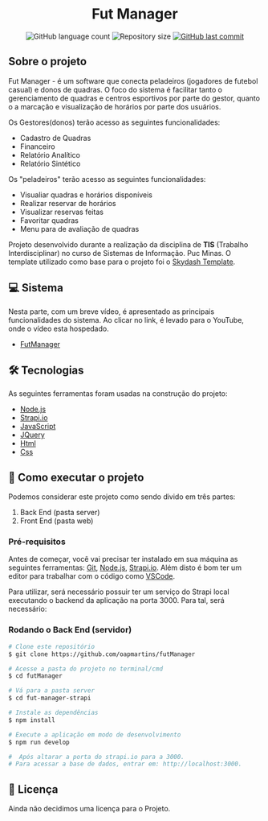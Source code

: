 <h1 align="center">
    <label> Fut Manager </label>
</h1>

<p align="center">
  <img alt="GitHub language count" src="https://img.shields.io/github/languages/count/tgmarinho/nlw1?color=%2304D361">

  <img alt="Repository size" src="https://img.shields.io/github/repo-size/oapmartins/futManager">
  
  <a href="https://github.com/tgmarinho/nlw1/commits/master">
    <img alt="GitHub last commit" src="https://img.shields.io/github/last-commit/tgmarinho/nlw1">
  </a>
</p>

## Sobre o projeto

Fut Manager - é um software que conecta peladeiros (jogadores de futebol casual) e donos de quadras. O foco do sistema é facilitar tanto o gerenciamento de quadras e centros esportivos por parte do gestor, quanto o a marcação e visualização de horários por parte dos usuários. 

Os Gestores(donos) terão acesso as seguintes funcionalidades:
- Cadastro de Quadras
- Financeiro
- Relatório Analítico 
- Relatório Sintético

Os "peladeiros" terão acesso as seguintes funcionalidades:
- Visualiar quadras e horários disponíveis
- Realizar reservar de horários
- Visualizar reservas feitas
- Favoritar quadras
- Menu para de avaliação de quadras

Projeto desenvolvido durante a realização da disciplina de **TIS** (Trabalho Interdisciplinar) no curso de Sistemas de Informação. Puc Minas. O template utilizado como base para o projeto foi o [Skydash Template](https://www.bootstrapdash.com/product/skydash-free/).


## 💻 Sistema

Nesta parte, com um breve vídeo, é apresentado as principais funcionalidades do sistema. Ao clicar no link, é levado para o YouTube, onde o vídeo esta hospedado.

 - [FutManager](https://www.youtube.com/watch?v=8mAY8TV0vSw)





## 🛠 Tecnologias

As seguintes ferramentas foram usadas na construção do projeto:

- [Node.js][nodejs]
- [Strapi.io](https://strapi.io/)
- [JavaScript](https://developer.mozilla.org/pt-BR/docs/Web/JavaScript)
- [JQuery](https://jquery.com/)
- [Html](https://developer.mozilla.org/pt-BR/docs/Web/HTML)
- [Css](https://developer.mozilla.org/pt-BR/docs/Web/CSS)


## 🚀 Como executar o projeto

Podemos considerar este projeto como sendo divido em três partes:
1. Back End (pasta server) 
2. Front End (pasta web)

### Pré-requisitos

Antes de começar, você vai precisar ter instalado em sua máquina as seguintes ferramentas:
[Git](https://git-scm.com), [Node.js][nodejs], [Strapi.io](https://strapi.io/documentation/developer-docs/latest/setup-deployment-guides/installation.html). 
Além disto é bom ter um editor para trabalhar com o código como [VSCode][vscode].

Para utilizar, será necessário possuir ter um serviço do Strapi local executando o backend da aplicação na porta 3000. Para tal, será necessário:

###  Rodando o Back End (servidor)

```bash
# Clone este repositório
$ git clone https://github.com/oapmartins/futManager

# Acesse a pasta do projeto no terminal/cmd
$ cd futManager

# Vá para a pasta server
$ cd fut-manager-strapi

# Instale as dependências
$ npm install

# Execute a aplicação em modo de desenvolvimento
$ npm run develop

#  Após altarar a porta do strapi.io para a 3000. 
# Para acessar a base de dados, entrar em: http://localhost:3000.
```



## 📝 Licença

Ainda não decidimos uma licença para o Projeto.

[nodejs]: https://nodejs.org/
[typescript]: https://www.typescriptlang.org/
[expo]: https://expo.io/
[reactjs]: https://reactjs.org
[rn]: https://facebook.github.io/react-native/
[yarn]: https://yarnpkg.com/
[vscode]: https://code.visualstudio.com/
[vceditconfig]: https://marketplace.visualstudio.com/items?itemName=EditorConfig.EditorConfig
[license]: https://opensource.org/licenses/MIT
[vceslint]: https://marketplace.visualstudio.com/items?itemName=dbaeumer.vscode-eslint
[prettier]: https://marketplace.visualstudio.com/items?itemName=esbenp.prettier-vscode
[rs]: https://rocketseat.com.br
